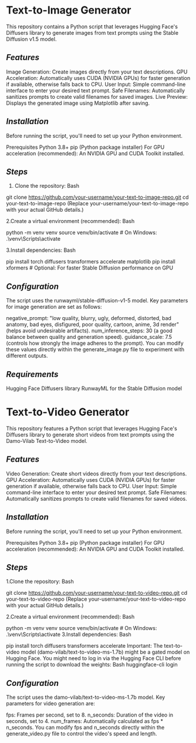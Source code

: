 # Text-to-Image Generator
This repository contains a Python script that leverages Hugging Face's Diffusers library to generate images from text prompts using the Stable Diffusion v1.5 model.

## *Features*

Image Generation: Create images directly from your text descriptions.
GPU Acceleration: Automatically uses CUDA (NVIDIA GPUs) for faster generation if available, otherwise falls back to CPU.
User Input: Simple command-line interface to enter your desired text prompt.
Safe Filenames: Automatically sanitizes prompts to create valid filenames for saved images.
Live Preview: Displays the generated image using Matplotlib after saving.

## *Installation*
Before running the script, you'll need to set up your Python environment.

Prerequisites
Python 3.8+
pip (Python package installer)
For GPU acceleration (recommended): An NVIDIA GPU and CUDA Toolkit installed.

## *Steps*
1. Clone the repository:
Bash

git clone https://github.com/your-username/your-text-to-image-repo.git
cd your-text-to-image-repo
(Replace your-username/your-text-to-image-repo with your actual GitHub details.)

2.Create a virtual environment (recommended):
Bash

python -m venv venv
source venv/bin/activate # On Windows: .\venv\Scripts\activate

3.Install dependencies:
Bash

pip install torch diffusers transformers accelerate matplotlib
pip install xformers # Optional: For faster Stable Diffusion performance on GPU

## *Configuration*
The script uses the runwayml/stable-diffusion-v1-5 model. Key parameters for image generation are set as follows:

negative_prompt: "low quality, blurry, ugly, deformed, distorted, bad anatomy, bad eyes, disfigured, poor quality, cartoon, anime, 3d render" (helps avoid undesirable artifacts).
num_inference_steps: 30 (a good balance between quality and generation speed).
guidance_scale: 7.5 (controls how strongly the image adheres to the prompt).
You can modify these values directly within the generate_image.py file to experiment with different outputs.

## *Requirements*
Hugging Face Diffusers library
RunwayML for the Stable Diffusion model


# Text-to-Video Generator
This repository features a Python script that leverages Hugging Face's Diffusers library to generate short videos from text prompts using the Damo-Vilab Text-to-Video model.

## *Features*
Video Generation: Create short videos directly from your text descriptions.
GPU Acceleration: Automatically uses CUDA (NVIDIA GPUs) for faster generation if available, otherwise falls back to CPU.
User Input: Simple command-line interface to enter your desired text prompt.
Safe Filenames: Automatically sanitizes prompts to create valid filenames for saved videos.

## *Installation*
Before running the script, you'll need to set up your Python environment.

Prerequisites
Python 3.8+
pip (Python package installer)
For GPU acceleration (recommended): An NVIDIA GPU and CUDA Toolkit installed.
## *Steps*
1.Clone the repository:
Bash

git clone https://github.com/your-username/your-text-to-video-repo.git
cd your-text-to-video-repo
(Replace your-username/your-text-to-video-repo with your actual GitHub details.)

2.Create a virtual environment (recommended):
Bash

python -m venv venv
source venv/bin/activate # On Windows: .\venv\Scripts\activate
3.Install dependencies:
Bash

pip install torch diffusers transformers accelerate
Important: The text-to-video model (damo-vilab/text-to-video-ms-1.7b) might be a gated model on Hugging Face. You might need to log in via the Hugging Face CLI before running the script to download the weights:
Bash
huggingface-cli login

## *Configuration*
The script uses the damo-vilab/text-to-video-ms-1.7b model. Key parameters for video generation are:

fps: Frames per second, set to 8.
n_seconds: Duration of the video in seconds, set to 4.
num_frames: Automatically calculated as fps * n_seconds.
You can modify fps and n_seconds directly within the generate_video.py file to control the video's speed and length.







